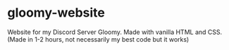 # gloomy-website

Website for my Discord Server Gloomy. Made with vanilla HTML and CSS.
(Made in 1-2 hours, not necessarily my best code but it works)
